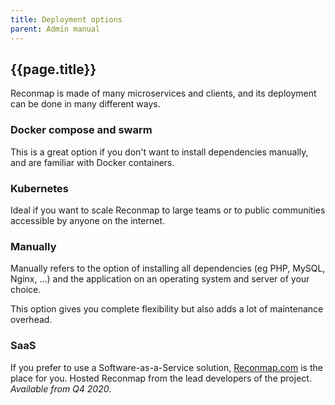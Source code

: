 ```yaml
---
title: Deployment options
parent: Admin manual
---
```


## {{page.title}}

Reconmap is made of many microservices and clients, and its deployment can be done in many different ways.

### Docker compose and swarm

This is a great option if you don't want to install dependencies manually, and are familiar with Docker containers.

### Kubernetes

Ideal if you want to scale Reconmap to large teams or to public communities accessible by anyone on the internet.

### Manually

Manually refers to the option of installing all dependencies (eg PHP, MySQL, Nginx, ...) and the application on an operating system and server of your choice.

This option gives you complete flexibility but also adds a lot of maintenance overhead.

### SaaS

If you prefer to use a Software-as-a-Service solution, [Reconmap.com](https://reconmap.com) is the place for you. Hosted Reconmap from the lead developers of the project. _Available from Q4 2020_.